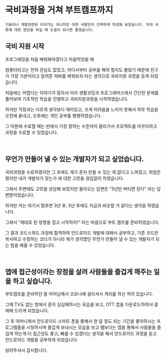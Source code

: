 # 국비과정을 거쳐 부트캠프까지


`기술이나 개발관련된 이야기는 아니지만 어떤 사람인지 간략하게 작성해 보았습니다.
저의 서류에 대한 판단을 하실 때 도움이 되시면 좋겠습니다.`

## 국비 지원 시작

프로그래밍을 처음 배워봐야겠다고 마음먹었을 때

컴퓨터라고는 전혀 관심도 없었고, 어디서부터 공부를 해야 할지도 몰랐기 때문에 친구가 가장 기본이라고 알려준 자바를 배워보자 라는 생각으로 국비지원 과정을 듣게 되었습니다.

처음에는 어렵다는 이야기가 많아서 미리 생활코딩과 프로그래머스에서 간단한 문제를 풀어보며 기초적인 학습을 진행하고 국비지원과정을 시작하였습니다.

하지만 걱정과는 다르게 생각보다 재미있고, 크게 어려움을 느끼지 못해서 하루 학습을 오전에 끝내고, 오후에는 개인 공부를 병행하였습니다.

그 덕분에 수료할 때는 반에서 가장 잘하는 수준까지 올라가서 프로젝트를 마무리하고 과정을 수료할 수 있었습니다.

<br>

## 무언가 만들어 낼 수 있는 개발자가 되고 싶었습니다.

국비과정을 수료하였지만 그 후에도 제가 혼자 만들 수 있는 게 없다고 느껴졌고, 취업은 했지만 내가 개발자가 맞는가 에 대한 고민을 끊임없이 하였습니다.

그래서 주변에도 고민을 상담해 보았지만 돌아오는 답변은 “3년만 버티면 된다” 라는 답변뿐이었습니다.

하지만 저는 여기서 멈추면 3년 후, 5년 후에도 지금과 비슷할 거 같다는 생각을 하였습니다.

그래서 “제대로 된 방향을 잡고 시작하자!” 라는 마음으로 부트 캠프를 준비하였습니다.

그 결과 코드스쿼드 과정에 합격하여 안드로이드 개발에 대해서 공부하고, 기존 코드만 복사하고 수정하는 코더가 아니라 제가 생각했던 무언가 만들어 낼 수 있는 개발자가 되는 법을 배울 수 있었습니다.

<br>

## 앱에 접근성이라는 장점을 살려 사람들을 즐겁게 해주는 일을 하고 싶습니다.

부트캠프를 준비하던 중 어머님께서 코로나에 걸리셔서 격리를 하신 적이 있습니다.

그때 TV도 없는 방에서 혼자 심심해하시는 모습을 보고, OTT 앱을 다운로드하여서 결제해 드리게 되었습니다.

그 후 어머니께서 안드로이드 스마트 폰을 통해서 한 달 정도 되는 기간을 좋아하시는 프로그램들을 시청하시며 즐겁게 보내시는 모습을 보고 웹보다는 앱을 통해서 사람들을 즐겁게 하는게 더 접근성도 좋고, 빠를 수 있겠다는 생각을 해서 안드로이드 과정을 듣고 안드로이드 개발을 공부하게 되었습니다.

읽어주셔서 감사합니다.